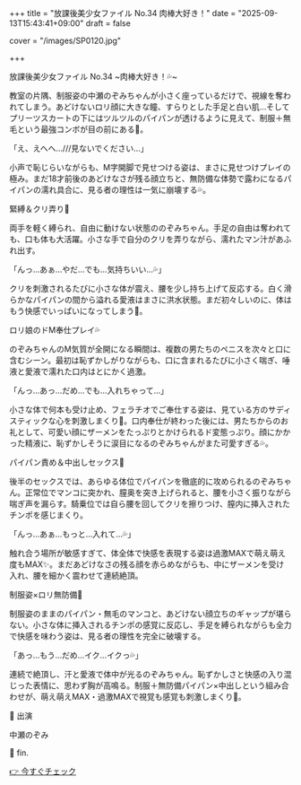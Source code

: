 +++
title = "放課後美少女ファイル No.34 肉棒大好き！"
date = "2025-09-13T15:43:41+09:00"
draft = false

cover = "/images/SP0120.jpg"

+++



放課後美少女ファイル No.34 ~肉棒大好き！💦~



教室の片隅、制服姿の中瀬のぞみちゃんが小さく座っているだけで、視線を奪われてしまう。あどけないロリ顔に大きな瞳、すらりとした手足と白い肌…そしてプリーツスカートの下にはツルツルのパイパンが透けるように見えて、制服＋無毛という最強コンボが目の前にある💖。



「え、えへへ…///見ないでください…」



小声で恥じらいながらも、M字開脚で見せつける姿は、まさに見せつけプレイの極み。まだ18才前後のあどけなさが残る顔立ちと、無防備な体勢で露わになるパイパンの濡れ具合に、見る者の理性は一気に崩壊する💦。



緊縛＆クリ弄り💖



両手を軽く縛られ、自由に動けない状態ののぞみちゃん。手足の自由は奪われても、口も体も大活躍。小さな手で自分のクリを弄りながら、濡れたマン汁があふれ出す。



「んっ…あぁ…やだ…でも…気持ちいい…💦」



クリを刺激されるたびに小さな体が震え、腰を少し持ち上げて反応する。白く滑らかなパイパンの間から溢れる愛液はまさに洪水状態。まだ初々しいのに、体はもう快感でいっぱいになってしまう💖。



ロリ娘のドM奉仕プレイ💦



のぞみちゃんのM気質が全開になる瞬間は、複数の男たちのペニスを次々と口に含むシーン。最初は恥ずかしがりながらも、口に含まれるたびに小さく喘ぎ、唾液と愛液で濡れた口内はとにかく過激。



「んっ…あっ…だめ…でも…入れちゃって…」



小さな体で何本も受け止め、フェラチオでご奉仕する姿は、見ている方のサディスティックな心を刺激しまくり💖。口内奉仕が終わった後には、男たちからのお礼として、可愛い顔にザーメンをたっぷりとかけられるド変態っぷり。顔にかかった精液に、恥ずかしそうに涙目になるのぞみちゃんがまた可愛すぎる💦。



パイパン責め＆中出しセックス💓



後半のセックスでは、あらゆる体位でパイパンを徹底的に攻められるのぞみちゃん。正常位でマンコに突かれ、膣奥を突き上げられると、腰を小さく振りながら喘ぎ声を漏らす。騎乗位では自ら腰を回してクリを擦りつけ、膣内に挿入されたチンポを感じまくり。



「んっ…あぁ…もっと…入れて…💦」



触れ合う場所が敏感すぎて、体全体で快感を表現する姿は過激MAXで萌え萌え度もMAX✨。まだあどけなさの残る顔を赤らめながらも、中にザーメンを受け入れ、腰を細かく震わせて連続絶頂。



制服姿×ロリ無防備💖



制服姿のままのパイパン・無毛のマンコと、あどけない顔立ちのギャップが堪らない。小さな体に挿入されるチンポの感覚に反応し、手足を縛られながらも全力で快感を味わう姿は、見る者の理性を完全に破壊する。



「あっ…もう…だめ…イク…イクっ💦」



連続で絶頂し、汗と愛液で体中が光るのぞみちゃん。恥ずかしさと快感の入り混じった表情に、思わず胸が高鳴る。制服＋無防備パイパン×中出しという組み合わせが、萌え萌えMAX・過激MAXで視覚も感覚も刺激しまくり💖。



💖 出演

中瀬のぞみ



💖 fin.



[👉 今すぐチェック](https://clear-tv.com/Direct/9290999-290-82844/moviepages/032621_002/index.html)

